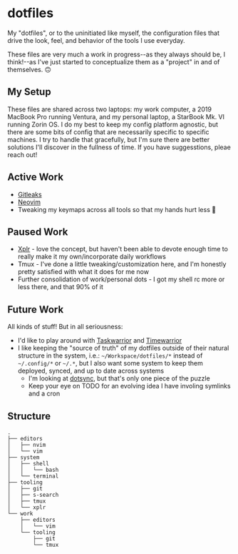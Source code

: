 # dotfiles

My "dotfiles", or to the uninitiated like myself, the configuration files that drive the look, feel, and behavior of the tools I use everyday.

These files are very much a work in progress--as they always should be, I think!--as I've just started to conceptualize them as a "project" in
and of themselves. 🙃

## My Setup

These files are shared across two laptops: my work computer, a 2019 MacBook Pro running Ventura, and my personal laptop, a StarBook Mk. VI 
running Zorin OS. I do my best to keep my config platform agnostic, but there are some bits of config that are necessarily specific to specific
machines. I try to handle that gracefully, but I'm sure there are better solutions I'll discover in the fullness of time. If you have suggesstions,
pleae reach out!

## Active Work

* [Gitleaks](https://github.com/gitleaks/gitleaks-action)
* [Neovim](editors/nvim/)
* Tweaking my keymaps across all tools so that my hands hurt less 👴

## Paused Work

* [Xplr](https://github.com/sayanarijit/xplr) - love the concept, but haven't been able to devote enough time to really make it my own/incorporate daily workflows
* Tmux - I've done a little tweaking/customization here, and I'm honestly pretty satisfied with what it does for me now
* Further consolidation of work/personal dots - I got my shell rc more or less there, and that 90% of it 

## Future Work

All kinds of stuff! But in all seriousness: 

* I'd like to play around with [Taskwarrior](https://github.com/GothenburgBitFactory/taskwarrior) and [Timewarrior](https://github.com/GothenburgBitFactory/timewarrior)
* I like keeping the "source of truth" of my dotfiles outside of their natural structure in the system, i.e.: `~/Workspace/dotfiles/*` instead of `~/.config/*` or `~/.*`, but I also want some system to keep them deployed, synced, and up to date across systems
  * I'm looking at [dotsync](https://github.com/dotphiles/dotsync), but that's only one piece of the puzzle
  * Keep your eye on TODO for an evolving idea I have involing symlinks and a cron

## Structure

```
.
├── editors
│   ├── nvim
│   └── vim
├── system
│   ├── shell
│   │   └── bash
│   └── terminal
├── tooling
│   ├── git
│   ├── s-search
│   ├── tmux
│   └── xplr
└── work
    ├── editors
    │   └── vim
    └── tooling
        ├── git
        └── tmux
```

